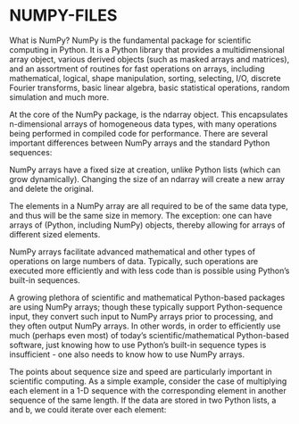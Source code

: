 # NUMPY-FILES

What is NumPy?
NumPy is the fundamental package for scientific computing in Python.
It is a Python library that provides a multidimensional array object, 
various derived objects (such as masked arrays and matrices), and an assortment of routines for fast operations on arrays, including mathematical, logical, shape manipulation, sorting, selecting, I/O, discrete Fourier transforms, basic linear algebra, basic statistical operations, random simulation and much more.

At the core of the NumPy package, is the ndarray object. This encapsulates n-dimensional arrays of homogeneous data types, with many operations being performed in compiled code for performance. There are several important differences between NumPy arrays and the standard Python sequences:

NumPy arrays have a fixed size at creation, unlike Python lists (which can grow dynamically). Changing the size of an ndarray will create a new array and delete the original.

The elements in a NumPy array are all required to be of the same data type, and thus will be the same size in memory. The exception: one can have arrays of (Python, including NumPy) objects, thereby allowing for arrays of different sized elements.

NumPy arrays facilitate advanced mathematical and other types of operations on large numbers of data. Typically, such operations are executed more efficiently and with less code than is possible using Python’s built-in sequences.

A growing plethora of scientific and mathematical Python-based packages are using NumPy arrays; though these typically support Python-sequence input, they convert such input to NumPy arrays prior to processing, and they often output NumPy arrays. In other words, in order to efficiently use much (perhaps even most) of today’s scientific/mathematical Python-based software, just knowing how to use Python’s built-in sequence types is insufficient - one also needs to know how to use NumPy arrays.

The points about sequence size and speed are particularly important in scientific computing. As a simple example, consider the case of multiplying each element in a 1-D sequence with the corresponding element in another sequence of the same length. If the data are stored in two Python lists, a and b, we could iterate over each element:
